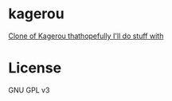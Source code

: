 # kagerou

[Clone of Kagerou thathopefully I'll do stuff with](https://github.com/hibiyasleep/kagerou)

# License
GNU GPL v3
